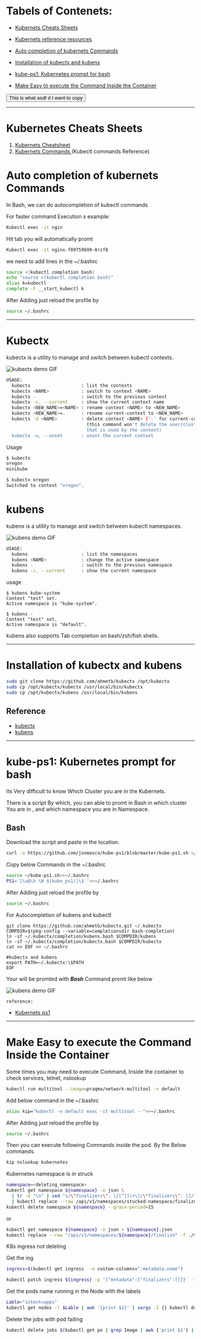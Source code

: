 # Tabels of Contenets:
-  [Kubernets Cheats Sheets](#Kubernets-Cheats-Sheets)
-  [Kubernets reference resources](#https://kubernetes.io/docs/reference/generated/kubectl/kubectl-commands#explain)
-   [Auto completion of kubernets Commands](#Auto-completion-of-kubernets-Commands)
-  [Installation of kubectx and kubens
](#Installation-of-kubectx-and-kubens
)
-  [kube-ps1: Kubernetes prompt for bash](#kube-ps1-Kubernetes-prompt-for-bash)

-  [Make Easy to execute the Command Inside the Container](#Make-Easy-to-execute-the-Command-Inside-the-Container)


<button id="demo" onclick="copyToClipboard(document.getElementById('demo').innerHTML)">This is what asdf d I want to copy</button>


---
# Kubernetes Cheats Sheets
1. [Kubernets Cheatsheet](https://kubernetes.io/docs/reference/kubectl/cheatsheet/)
2. [Kubernets Commands ](https://kubernetes.io/docs/reference/generated/kubectl/kubectl-commands)  (Kubectl commands Reference)


# Auto completion of kubernets Commands 
In Bash, we can do autocompletion of kubectl commands 

For faster command Execution
s
example:
```bash
Kubectl exec -it ngin
```
Hit tab you will automatically promt 

```bash
Kubectl exec -it nginx-f89759699-8rzf8
```

we need to add lines in the ~/.bashrc

```bash
source <(kubectl completion bash)
echo "source <(kubectl completion bash)"
alias k=kubectl
complete -F __start_kubectl k
```
After Adding just reload the profile by
```bash
source ~/.bashrc
```
---
# Kubectx

kubectx is a utility to manage and switch between kubectl contexts.

![kubectx demo GIF](img/kubectx-demo.gif)

```bash
USAGE:
  kubectx                   : list the contexts
  kubectx <NAME>            : switch to context <NAME>
  kubectx -                 : switch to the previous context
  kubectx -c, --current     : show the current context name
  kubectx <NEW_NAME>=<NAME> : rename context <NAME> to <NEW_NAME>
  kubectx <NEW_NAME>=.      : rename current-context to <NEW_NAME>
  kubectx -d <NAME>         : delete context <NAME> ('.' for current-context)
                              (this command won't delete the user/cluster entry
                              that is used by the context)
  kubectx -u, --unset       : unset the current context
```

Usage

```bash
$ kubectx
oregon
minikube

$ kubectx oregon
Switched to context "oregon".

```



# kubens

kubenx is a utility to manage and switch between kubectl namespaces.

![kubens demo GIF](img/kubens-demo.gif)

```bash
USAGE:
  kubens                    : list the namespaces
  kubens <NAME>             : change the active namespace
  kubens -                  : switch to the previous namespace
  kubens -c, --current      : show the current namespace
```


usage
```
$ kubens kube-system
Context "test" set.
Active namespace is "kube-system".

$ kubens -
Context "test" set.
Active namespace is "default".
```
kubens also supports Tab completion on bash/zsh/fish shells.

---
# Installation of kubectx and kubens
```bash
sudo git clone https://github.com/ahmetb/kubectx /opt/kubectx
sudo cp /opt/kubectx/kubectx /usr/local/bin/kubectx
sudo cp /opt/kubectx/kubens /usr/local/bin/kubens
```

## Reference

- [kubectx](https://github.com/ahmetb/kubectx)
- [kubens](https://github.com/ahmetb/kubectx)

---

# kube-ps1: Kubernetes prompt for bash


Its Very difficult to know Which Cluster you are in the Kubernets. 

There  is a script By which, you can able to promt in Bash in which cluster You are in , and which namespace you are in Namespace.


## Bash

Download the script and paste in the location.

```bash
curl -o https://github.com/jonmosco/kube-ps1/blob/master/kube-ps1.sh ~/kube-ps1.sh
```
Copy below Commands in the ~/.bashrc
```bash
source ~/kube-ps1.sh>>~/.bashrc
PS1='[\u@\h \W $(kube_ps1)]\$ '>>~/.bashrc
```

After Adding just reload the profile by

```bash
source ~/.bashrc
```

For Autocompletion of kubens and kubectl 

```
git clone https://github.com/ahmetb/kubectx.git ~/.kubectx
COMPDIR=$(pkg-config --variable=completionsdir bash-completion)
ln -sf ~/.kubectx/completion/kubens.bash $COMPDIR/kubens
ln -sf ~/.kubectx/completion/kubectx.bash $COMPDIR/kubectx
cat << EOF >> ~/.bashrc

#kubectx and kubens
export PATH=~/.kubectx:\$PATH
EOF
```

Your will be promted with ***Bash*** Command promt like below

![kubens demo GIF](img/kubeps1.gif)

`reference:` 
-  [Kubernets ps1 ](https://github.com/jonmosco/kube-ps1)

---
# Make Easy to execute the Command Inside the Container

Some times you may need to execute Command, Inside the container to check services, telnet, nslookup 

```bash
kubectl run multitool --image=praqma/network-multitool -n default
```

Add below command in the ~/.bashrc
```bash
alias kip="kubectl -n default exec -it multitool --">>~/.bashrc
```
After Adding just reload the profile by
```bash
source ~/.bashrc
```
Then you can execute following Commands inside the pod. By the Below commands.

```bash
kip nslookup kubernetes
```

Kubernetes namespace is in struck

```bash
namespace=<deleting_namespace>
kubectl get namespace ${namespace} -o json \
  | tr -d "\n" | sed "s/\"finalizers\": \[[^]]\+\]/\"finalizers\": []/" \
  | kubectl replace --raw /api/v1/namespaces/stucked-namespace/finalize -f -
kubectl delete namespace ${namespace} --grace-period=15 
```
or 

```bash
kubectl get namespace ${namespace} -o json > ${namespace}.json
kubectl replace --raw "/api/v1/namespaces/${namespace}/finalize" -f ./${namespace}.json
```
K8s ingress not deleting

Get the ing

```bash
ingress=$(kubectl get ingress  -o custom-columns=":metadata.name")
```

```bash
kubectl patch ingress ${ingress} -p '{"metadata":{"finalizers":[]}}' --type=merge
```

Get the pods name running in the Node with the labels

```bash
Lable="intent=apps"
kubectl get nodes -l $Lable | awk '{print $1}' | xargs -I {} kubectl describe node {} | awk '/Non-terminated Pods:/, /Allocated resources:/'
```

Delete the jobs with pod failing 

```bash
kubectl delete jobs $(kubectl get po | grep Image | awk {'print $1'} | rev| cut -d'-' -f2- | rev)
```



